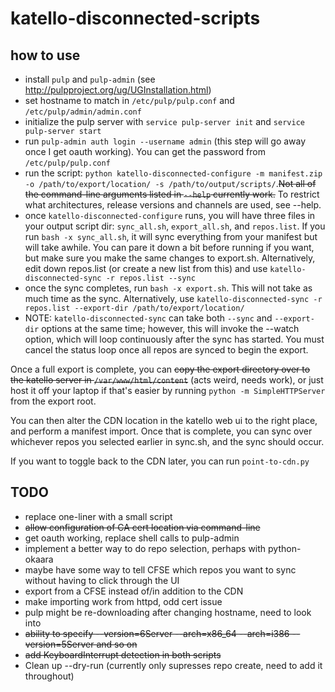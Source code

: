 katello-disconnected-scripts
============================

how to use
----------

* install `pulp` and `pulp-admin` (see http://pulpproject.org/ug/UGInstallation.html)
* set hostname to match in `/etc/pulp/pulp.conf` and `/etc/pulp/admin/admin.conf`
* initialize the pulp server with `service pulp-server init` and `service pulp-server start`
* run `pulp-admin auth login --username admin` (this step will go away once I get oauth working). You can get the password from `/etc/pulp/pulp.conf`
* run the script: `python katello-disconnected-configure -m manifest.zip -o /path/to/export/location/ -s /path/to/output/scripts/`.<del>Not all of the command-line arguments listed in `--help` currently work.</del> To restrict what architectures, release versions and channels are used, see --help.
* once `katello-disconnected-configure` runs, you will have three files in your output script dir: `sync_all.sh`, `export_all.sh`, and `repos.list`. If you run `bash -x sync_all.sh`, it will sync everything from your manifest but will take awhile. You can pare it down a bit before running if you want, but make sure you make the same changes to export.sh. Alternatively, edit down repos.list (or create a new list from this) and use `katello-disconnected-sync -r repos.list --sync`
* once the sync completes, run `bash -x export.sh`. This will not take as much time as the sync. Alternatively, use `katello-disconnected-sync -r repos.list --export-dir /path/to/export/location/`
* NOTE: `katello-disconnected-sync` can take both `--sync` and `--export-dir` options at the same time; however, this will invoke the --watch option, which will loop continuously after the sync has started. You must cancel the status loop once all repos are synced to begin the export.

Once a full export is complete, you can <del>copy the export directory over to the katello server in `/var/www/html/content`</del> (acts weird, needs work), or just host it off your laptop if that's easier by running `python -m SimpleHTTPServer` from the export root.

You can then alter the CDN location in the katello web ui to the right place, and perform a manifest import. Once that is complete, you can sync over whichever repos you selected earlier in sync.sh, and the sync should occur.

If you want to toggle back to the CDN later, you can run `point-to-cdn.py`

TODO
----

* replace one-liner with a small script
* <del>allow configuration of CA cert location via command-line</del>
* get oauth working, replace shell calls to pulp-admin
* implement a better way to do repo selection, perhaps with python-okaara
* maybe have some way to tell CFSE which repos you want to sync without having to click through the UI
* export from a CFSE instead of/in addition to the CDN
* make importing work from httpd, odd cert issue
* pulp might be re-downloading after changing hostname, need to look into
* <del>ability to specify --version=6Server --arch=x86_64 --arch=i386 --version=5Server and so on</del>
* <del>add KeyboardInterrupt detection in both scripts</del>
* Clean up --dry-run (currently only supresses repo create, need to add it throughout)
